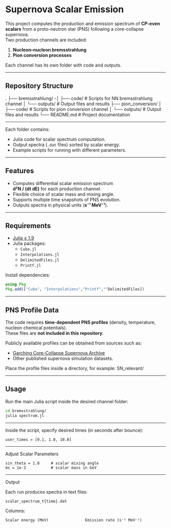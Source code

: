 # Supernova Scalar Emission
This project computes the production and emission spectrum of **CP-even scalars** from a proto-neutron star (PNS) following a core-collapse supernova.  
Two production channels are included:

1. **Nucleon–nucleon bremsstrahlung**  
2. **Pion conversion processes**  

Each channel has its own folder with code and outputs.

---

## Repository Structure

.
├── bremsstrahlung/
-│   ├── code/             # Scripts for NN bremsstrahlung channel
│   └── outputs/          # Output files and results
├── pion_conversion/
│   ├── code/             # Scripts for pion conversion channel
│   └── outputs/          # Output files and results
└── README.md             # Project documentation


---


Each folder contains:
- Julia code for scalar spectrum computation.
- Output spectra (`.dat` files) sorted by scalar energy.
- Example scripts for running with different parameters.

---

## Features
- Computes differential scalar emission spectrum  
  **d²N / (dt dE)** for each production channel.
- Flexible choice of scalar mass and mixing angle.
- Supports multiple time snapshots of PNS evolution.
- Outputs spectra in physical units (**s⁻¹ MeV⁻¹**).

---

## Requirements
- [Julia ≥ 1.9](https://julialang.org/)
- Julia packages:
  - `Cuba.jl`
  - `Interpolations.jl`
  - `DelimitedFiles.jl`
  - `Printf.jl`

Install dependencies:
```julia
using Pkg
Pkg.add(["Cuba", "Interpolations","Printf",""DelimitedFiles])
```
---

## PNS Profile Data
The code requires **time-dependent PNS profiles** (density, temperature, nucleon chemical potentials).  
These files are **not included in this repository**.

Publicly available profiles can be obtained from sources such as:
- [Garching Core-Collapse Supernova Archive]([https://wwwmpa.mpa-garching.mpg.de/ccsnarchive/](https://wwwmpa.mpa-garching.mpg.de/ccsnarchive/))
- Other published supernova simulation datasets.

Place the profile files inside a directory, for example:
SN_relevant/


---

## Usage

Run the main Julia script inside the desired channel folder:
```bash
cd bremsstrahlung/
julia spectrum.jl
```
---

Inside the script, specify desired times (in seconds after bounce):
```
user_times = [0.1, 1.0, 10.0]
```
---

Adjust Scalar Parameters
```
sin_theta = 1.0     # scalar mixing angle
ms = 1e-3           # scalar mass in GeV
```
---

Output

Each run produces spectra in text files:
```
scalar_spectrum_t{time}.dat
```

Columns:
```
Scalar energy (MeV)                Emission rate (s⁻¹ MeV⁻¹)
```
